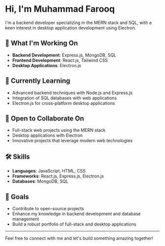 # Hi, I'm Muhammad Farooq

I'm a  backend developer specializing in the MERN stack and SQL, with a keen interest in desktop application development using Electron.

## 🔭 What I'm Working On

- **Backend Development**: Express.js, MongoDB, SQL
- **Frontend Development**: React.js, Tailwind CSS
- **Desktop Applications**: Electron.js

## 🌱 Currently Learning

- Advanced backend techniques with Node.js and Express.js
- Integration of SQL databases with web applications
- Electron.js for cross-platform desktop applications

## 💼 Open to Collaborate On

- Full-stack web projects using the MERN stack
- Desktop applications with Electron
- Innovative projects that leverage modern web technologies


## 🛠️ Skills

- **Languages**: JavaScript, HTML, CSS
- **Frameworks**: React.js, Express.js, Electron.js
- **Databases**: MongoDB, SQL

## 🎯 Goals

- Contribute to open-source projects
- Enhance my knowledge in backend development and database management
- Build a robust portfolio of full-stack and desktop applications

---

Feel free to connect with me and let's build something amazing together!
